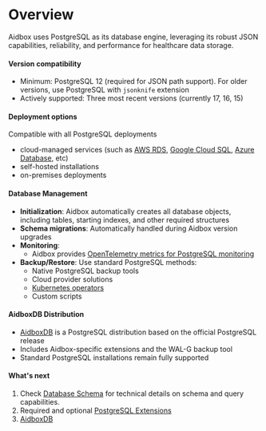 # Overview

Aidbox uses PostgreSQL as its database engine, leveraging its robust JSON capabilities, reliability, and performance for healthcare data storage.

#### Version compatibility

* Minimum: PostgreSQL 12 (required for JSON path support). For older versions, use PostgreSQL with `jsonknife` extension
* Actively supported: Three most recent versions (currently 17, 16, 15)

#### Deployment options

Compatible with all PostgreSQL deployments

* cloud-managed services (such as [AWS RDS](../deployment-and-maintenance/deploy-aidbox/run-aidbox-on-managed-postgresql.md#aurora-postgresql), [Google Cloud SQL](https://cloud.google.com/sql/postgresq), [Azure Database](../deployment-and-maintenance/deploy-aidbox/run-aidbox-on-managed-postgresql.md#azure-database-for-postgresql-flexible-server), etc)
* self-hosted installations&#x20;
* on-premises deployments

#### Database Management

* **Initialization**: Aidbox automatically creates all database objects, including tables, starting indexes, and other required structures
* **Schema migrations**: Automatically handled during Aidbox version upgrades
* **Monitoring**:&#x20;
  * Aidbox provides [OpenTelemetry metrics for PostgreSQL monitoring](../modules/observability/metrics/technical-reference/opentelemetry-metrics.md#postgres)
* **Backup/Restore**: Use standard PostgreSQL methods:
  * Native PostgreSQL backup tools
  * Cloud provider solutions
  * [Kubernetes operators](aidboxdb-image/ha-aidboxdb.md)
  * Custom scripts

#### AidboxDB Distribution

* [AidboxDB](aidboxdb-image/) is a PostgreSQL distribution based on the official PostgreSQL release&#x20;
* Includes Aidbox-specific extensions and the WAL-G backup tool
* Standard PostgreSQL installations remain fully supported

#### What's next

1. Check [Database Schema](database-schema.md) for technical details on schema and query capabilities.
2. Required and optional [PostgreSQL Extensions](postgresql-extensions.md)
3. [AidboxDB](aidboxdb-image/)
